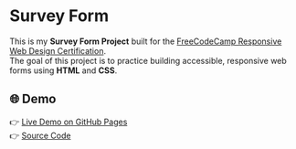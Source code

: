 # Survey Form

This is my **Survey Form Project** built for the [FreeCodeCamp Responsive Web Design Certification](https://www.freecodecamp.org/learn/).  
The goal of this project is to practice building accessible, responsive web forms using **HTML** and **CSS**.

## 🌐 Demo
👉 [Live Demo on GitHub Pages](https://raker8f.github.io/Survey_Form/)  
👉 [Source Code](https://github.com/raker8f/Survey_Form)
